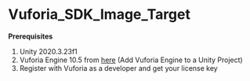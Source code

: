 # Vuforia_SDK_Image_Target

**Prerequisites**
  1. Unity 2020.3.23f1
  2. Vuforia Engine 10.5 from [here](https://developer.vuforia.com/downloads/sdk) (Add Vuforia Engine to a Unity Project)
  3. Register with Vuforia as a developer and get your license key
         
       
